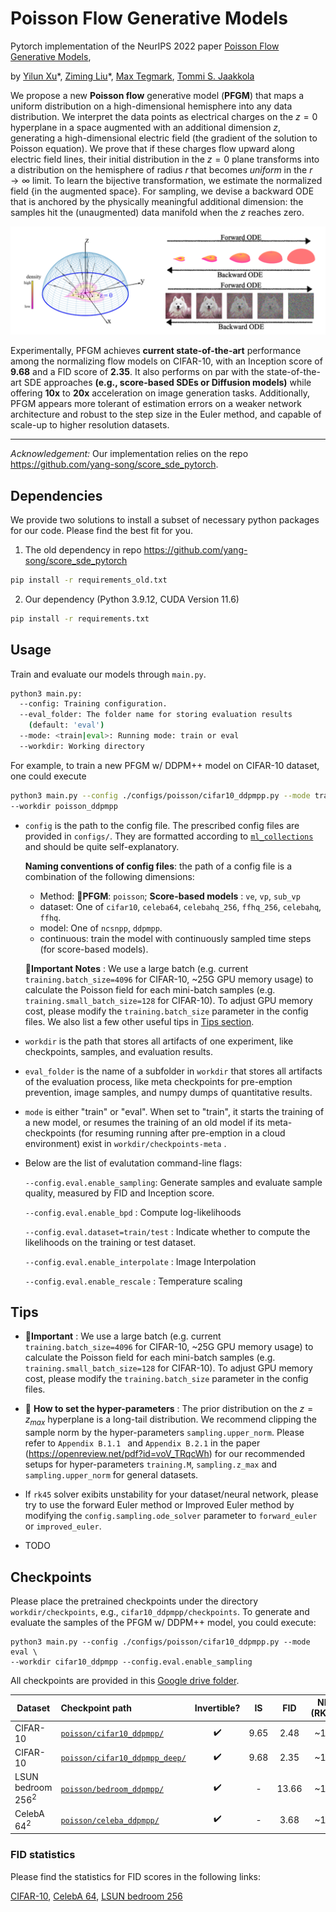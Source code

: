 # Poisson Flow Generative Models

Pytorch implementation of the NeurIPS 2022 paper [Poisson Flow Generative Models](https://arxiv.org/abs/2209.11178), 

by [Yilun Xu](http://yilun-xu.com)\*, [Ziming Liu](https://kindxiaoming.github.io/#pub)\*, [Max Tegmark](https://space.mit.edu/home/tegmark/), [Tommi S. Jaakkola](http://people.csail.mit.edu/tommi/)



We propose a new **Poisson flow** generative model (**PFGM**) that maps a uniform distribution on a high-dimensional hemisphere into any data distribution. We interpret the data points as electrical charges on the $z=0$ hyperplane in a space augmented with an additional dimension $z$, generating a high-dimensional electric field (the gradient of the solution to Poisson equation). We prove that if these charges flow upward along electric field lines, their initial distribution in the $z=0$ plane transforms into a distribution on the hemisphere of radius $r$ that becomes *uniform* in the $r \to\infty$ limit. To learn the bijective transformation, we estimate the normalized field {in the augmented space}. For sampling, we devise a backward ODE that is anchored by the physically meaningful additional dimension: the samples hit the (unaugmented) data manifold when the $z$ reaches zero. 

![schematic](assets/combine.png)

Experimentally, PFGM achieves **current state-of-the-art** performance among the normalizing flow models on CIFAR-10, with an Inception score of **9.68** and a FID score of **2.35**. It also performs on par with the state-of-the-art SDE approaches **(e.g., score-based SDEs or Diffusion models)** while offering **10x** to **20x** acceleration on image generation tasks. Additionally, PFGM appears more tolerant of estimation errors on a weaker network architecture and robust to the step size in the Euler method, and capable of scale-up to higher resolution datasets.

---



*Acknowledgement:* Our implementation relies on the repo https://github.com/yang-song/score_sde_pytorch. 

## Dependencies

We provide two solutions to install a subset of necessary python packages for our code. Please find the best fit for you.

1. The old dependency in repo https://github.com/yang-song/score_sde_pytorch

```sh
pip install -r requirements_old.txt
```

2. Our dependency (Python 3.9.12, CUDA Version 11.6)

```sh
pip install -r requirements.txt
```



## Usage

Train and evaluate our models through `main.py`.

```sh
python3 main.py:
  --config: Training configuration.
  --eval_folder: The folder name for storing evaluation results
    (default: 'eval')
  --mode: <train|eval>: Running mode: train or eval
  --workdir: Working directory
```

For example, to train a new PFGM w/ DDPM++ model on CIFAR-10 dataset, one could execute 

```sh
python3 main.py --config ./configs/poisson/cifar10_ddpmpp.py --mode train \
--workdir poisson_ddpmpp
```

* `config` is the path to the config file. The prescribed config files are provided in `configs/`. They are formatted according to [`ml_collections`](https://github.com/google/ml_collections) and should be quite self-explanatory.

  **Naming conventions of config files**: the path of a config file is a combination of the following dimensions:

  - Method: :star2:**PFGM**:   `poisson`;  **Score-based models** :  `ve`, `vp`, `sub_vp`

  *  dataset: One of `cifar10`, `celeba64`, `celebahq_256`, `ffhq_256`, `celebahq`, `ffhq`.
  * model: One of `ncsnpp`, `ddpmpp`.
  * continuous: train the model with continuously sampled time steps (for score-based models). 

  :star2:**Important Notes** : We use a large batch (e.g. current `training.batch_size=4096` for CIFAR-10, ~25G GPU memory usage) to calculate the Poisson field for each mini-batch samples (e.g. `training.small_batch_size=128` for CIFAR-10). To adjust GPU memory cost, please modify the `training.batch_size` parameter in the config files. We also list a few other useful tips in [Tips section](#tips).

*  `workdir` is the path that stores all artifacts of one experiment, like checkpoints, samples, and evaluation results.

* `eval_folder` is the name of a subfolder in `workdir` that stores all artifacts of the evaluation process, like meta checkpoints for pre-emption prevention, image samples, and numpy dumps of quantitative results.

* `mode` is either "train" or "eval". When set to "train", it starts the training of a new model, or resumes the training of an old model if its meta-checkpoints (for resuming running after pre-emption in a cloud environment) exist in `workdir/checkpoints-meta` .

* Below are the list of evalutation command-line flags:

  `--config.eval.enable_sampling`: Generate samples and evaluate sample quality, measured by FID and Inception score. 

   `--config.eval.enable_bpd` : Compute log-likelihoods

   `--config.eval.dataset=train/test` : Indicate whether to compute the likelihoods on the training or test dataset.

   `--config.eval.enable_interpolate` : Image Interpolation

   `--config.eval.enable_rescale` : Temperature scaling



## Tips

- :star2:**Important** : We use a large batch (e.g. current `training.batch_size=4096` for CIFAR-10, ~25G GPU memory usage) to calculate the Poisson field for each mini-batch samples (e.g. `training.small_batch_size=128` for CIFAR-10). To adjust GPU memory cost, please modify the `training.batch_size` parameter in the config files. 

- :star2: **How to set the hyper-parameters** :  The prior distribution on the $z=z_{max}$ hyperplane is a long-tail distribution. We recommend clipping the sample norm by the hyper-parameters `sampling.upper_norm`. Please refer to `Appendix B.1.1 `  and `Appendix B.2.1` in the paper (https://openreview.net/pdf?id=voV_TRqcWh)  for our recommended setups for hyper-parameters `training.M`, `sampling.z_max` and `sampling.upper_norm` for general datasets.

- If `rk45` solver exibits unstability for your dataset/neural network, please try to use the forward Euler method or Improved Euler method by modifying the `config.sampling.ode_solver` parameter to `forward_euler` or `improved_euler`. 

- TODO

  

## Checkpoints

Please place the pretrained checkpoints under the directory `workdir/checkpoints`, e.g., `cifar10_ddpmpp/checkpoints`.  To generate and evaluate the samples of the PFGM w/ DDPM++ model, you could execute:

```shell
python3 main.py --config ./configs/poisson/cifar10_ddpmpp.py --mode eval \ 
--workdir cifar10_ddpmpp --config.eval.enable_sampling
```

All checkpoints are provided in this [Google drive folder](https://drive.google.com/drive/folders/1v4u0OhZ0rxjgch51pZLySztMQATQQOeK?usp=sharing).

| Dataset              | Checkpoint path                                              |    Invertible?     |  IS  |  FID  | NFE (RK45) |
| -------------------- | :----------------------------------------------------------- | :----------------: | :--: | :---: | :--------: |
| CIFAR-10             | [`poisson/cifar10_ddpmpp/`](https://drive.google.com/drive/folders/1UBRMPrABFoho4_laa4VZW733RJ0H_TI0?usp=sharing) | :heavy_check_mark: | 9.65 | 2.48  |    ~104    |
| CIFAR-10             | [`poisson/cifar10_ddpmpp_deep/`](https://drive.google.com/file/d/1BeJGD0WP230u8nkHEWqywOvhH2_5F-Q0/view?usp=sharing) | :heavy_check_mark: | 9.68 | 2.35  |    ~110    |
| LSUN bedroom $256^2$ | [`poisson/bedroom_ddpmpp/`](https://drive.google.com/drive/folders/1uFmlcBTQmUI_ZfyUiYoR54H4V2uBsuS7?usp=sharing) | :heavy_check_mark: |  -   | 13.66 |    ~122    |
| CelebA $64^2$        | [`poisson/celeba_ddpmpp/`](https://drive.google.com/drive/folders/1LjplqjwIfZbp6LeK3_M2rIW-CaVhgn6p?usp=sharing) | :heavy_check_mark: |  -   | 3.68  |    ~110    |



### FID statistics

Please find the statistics for FID scores in the following links:

[CIFAR-10](https://drive.google.com/file/d/1YyympxZ95l6_ane0TxYt94yqeiGcOBNG/view?usp=sharing),  [CelebA 64](https://drive.google.com/file/d/1dzSsmBvJOjDy12VzdypWDVYBF8b9yRkm/view?usp=sharing), [LSUN bedroom 256](https://drive.google.com/file/d/16zTW5DhwmK4Hl-Vhez9LDyqN-CXi4Lhi/view?usp=sharing)



